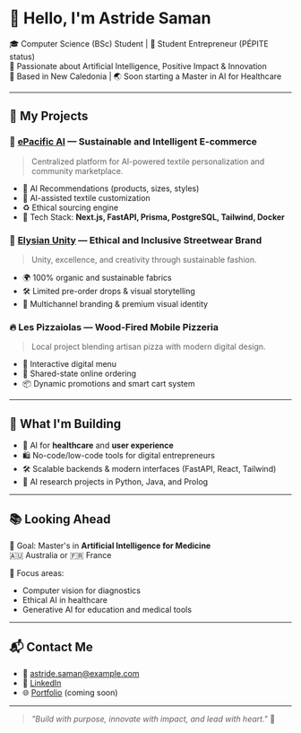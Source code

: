 # 👋 Hello, I'm Astride Saman

🎓 Computer Science (BSc) Student | 🚀 Student Entrepreneur (PÉPITE status)  
🌱 Passionate about Artificial Intelligence, Positive Impact & Innovation  
📍 Based in New Caledonia | 🌏 Soon starting a Master in AI for Healthcare

---

## 💼 My Projects

### 🌿 [ePacific AI](https://github.com/astridesaman) — Sustainable and Intelligent E-commerce
> Centralized platform for AI-powered textile personalization and community marketplace.

- 🧠 AI Recommendations (products, sizes, styles)
- 🎨 AI-assisted textile customization
- ♻️ Ethical sourcing engine
- 🛒 Tech Stack: **Next.js, FastAPI, Prisma, PostgreSQL, Tailwind, Docker**

### 🧢 [Elysian Unity](https://elysianunity.com) — Ethical and Inclusive Streetwear Brand
> Unity, excellence, and creativity through sustainable fashion.

- 🌍 100% organic and sustainable fabrics
- 🛠️ Limited pre-order drops & visual storytelling
- 🎯 Multichannel branding & premium visual identity

### 🔥 Les Pizzaiolas — Wood-Fired Mobile Pizzeria
> Local project blending artisan pizza with modern digital design.

- 🧾 Interactive digital menu
- 📱 Shared-state online ordering
- 📦 Dynamic promotions and smart cart system

---

## 🧠 What I'm Building

- 🤖 AI for **healthcare** and **user experience**
- 🛍️ No-code/low-code tools for digital entrepreneurs
- 🛠️ Scalable backends & modern interfaces (FastAPI, React, Tailwind)
- 🧪 AI research projects in Python, Java, and Prolog

---

## 📚 Looking Ahead

🎯 Goal: Master's in **Artificial Intelligence for Medicine**  
🇦🇺 Australia or 🇫🇷 France

🧪 Focus areas:
- Computer vision for diagnostics
- Ethical AI in healthcare
- Generative AI for education and medical tools

---

## 📬 Contact Me

- 📧 astride.saman@example.com  
- 💼 [LinkedIn](https://www.linkedin.com/in/astridesaman)  
- 🌐 [Portfolio](https://astridesaman.dev) (coming soon)

---

> *"Build with purpose, innovate with impact, and lead with heart."* 💫
